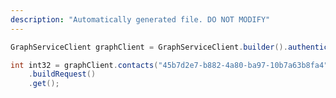 ```yaml
---
description: "Automatically generated file. DO NOT MODIFY"
---
```

<!-- markdownlint-disable MD041 -->

```java
GraphServiceClient graphClient = GraphServiceClient.builder().authenticationProvider( authProvider ).buildClient();

int int32 = graphClient.contacts("45b7d2e7-b882-4a80-ba97-10b7a63b8fa4").transitiveReports().count()
    .buildRequest()
    .get();
```
